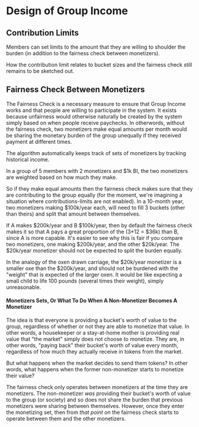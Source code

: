 # Design of Group Income

## Contribution Limits

Members can set limits to the amount that they are willing to shoulder the burden (in addition to the fairness check between monetizers).

How the contribution limit relates to bucket sizes and the fairness check still remains to be sketched out.

## Fairness Check Between Monetizers

The Fairness Check is a necessary measure to ensure that Group Income works and that people are willing to participate in the system. It exists because unfairness would otherwise naturally be created by the system simply based on when people receive paychecks. In otherwords, without the fairness check, two monetizers make equal amounts per month would be sharing the monetary burden of the group unequally if they received payment at different times.

The algorithm automatically keeps track of sets of monetizers by tracking historical income.

In a group of 5 members with 2 monetizers and $1k BI, the two monetizers are weighted based on how much they make.

So if they make equal amounts then the fairness check makes sure that they are contributing to the group equally (for the moment, we're imagining a situation where contributions-limits are not enabled). In a 10-month year, two monetizers making $100k/year each, will need to fill 3 buckets (other than theirs) and split that amount between themselves.

If A makes $200k/year and B $100k/year, then by default the fairness check makes it so that A pays a great proportion of the (3*12 = $36k) than B, since A is more capable. It's easier to see why this is fair if you compare two monetizers, one making $200k/year, and the other $20k/year. The $20k/year monetizer should not be expected to split the burden equally.

In the analogy of the oxen drawn carriage, the $20k/year monetizer is a smaller oxe than the $200k/year, and should not be burdened with the "weight" that is expected of the larger oxen. It would be like expecting a small child to life 100 pounds (several times their weight), simply unreasonable.

#### Monetizers Sets, Or What To Do When A Non-Monetizer Becomes A Monetizer

The idea is that everyone is providing a bucket's worth of value to the group, regardless of whether or not they are able to monetize that value. In other words, a housekeeper or a stay-at-home mother is providing real value that "the market" simply does not choose to monetize. They are, in other words, "paying back" their bucket's worth of value every month, regardless of how much they actually receive in tokens from the market.

But what happens when the market decides to send them tokens? In other words, what happens when the former non-monetizer starts to monetize their value?

The fairness check only operates between monetizers at the time they are monetizers. The non-monetizer *was* providing their bucket's worth of value to the group (or society) and so does not share the burden that previous monetizers were sharing between themselves. However, once they enter the monetizing set, then from *that point on* the fairness check starts to operate between them and the other monetizers.